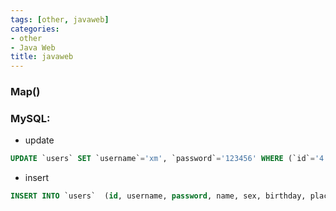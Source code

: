 ```yaml
---
tags: [other, javaweb]
categories: 
- other
- Java Web
title: javaweb
---
```

### Map()
### MySQL:
- update
```sql
UPDATE `users` SET `username`='xm', `password`='123456' WHERE (`id`='4') LIMIT 1
```
- insert
```sql 
INSERT INTO `users`  (id, username, password, name, sex, birthday, place, phone, email) VALUES('8','xm','123456', 'Xiaoming','female','2022-08-23','Hen, Zijie, GD','19207673341','abc@gmail.com')
```